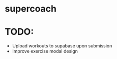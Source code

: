 # supercoach

# TODO:

- Upload workouts to supabase upon submission
- Improve exercise modal design
